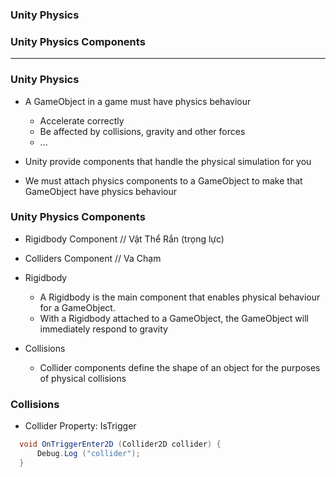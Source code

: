 
### Unity Physics
### Unity Physics Components

----------------------------------------------------

### Unity Physics

* A GameObject in a game must have physics behaviour
  * Accelerate correctly 
  * Be affected by collisions, gravity and other forces
  * ...
  
* Unity provide components that handle the physical simulation for you
* We must attach physics components to a GameObject to make that GameObject have physics behaviour

### Unity Physics Components

* Rigidbody Component // Vật Thể Rắn (trọng lực)
* Colliders Component // Va Chạm 

* Rigidbody
  * A Rigidbody is the main component that enables physical behaviour for a GameObject. 
  * With a Rigidbody attached to a GameObject, the GameObject will immediately respond to gravity

* Collisions
  * Collider components define the shape of an object for the purposes of physical collisions


### Collisions
* Collider Property: IsTrigger

```c#
  void OnTriggerEnter2D (Collider2D collider) {
      Debug.Log ("collider"); 
  }
```
